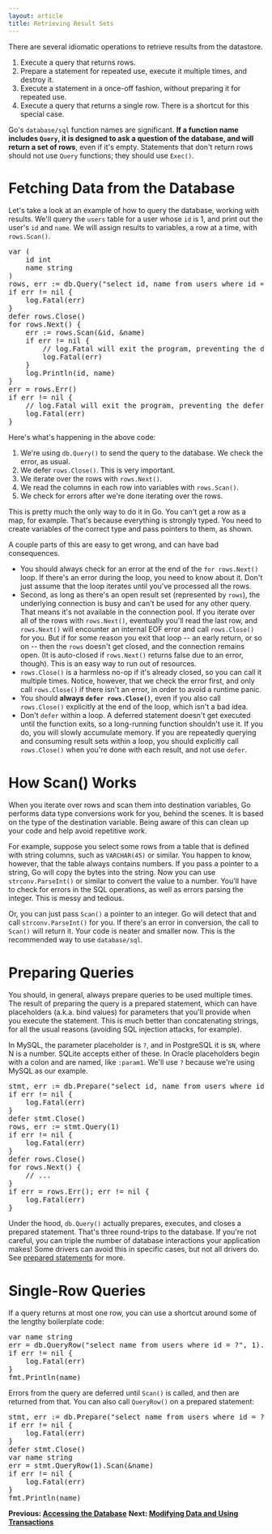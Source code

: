 ```yaml
---
layout: article
title: Retrieving Result Sets
---
```


There are several idiomatic operations to retrieve results from the datastore.

1. Execute a query that returns rows.
1. Prepare a statement for repeated use, execute it multiple times, and destroy it.
1. Execute a statement in a once-off fashion, without preparing it for repeated use.
1. Execute a query that returns a single row. There is a shortcut for this special case.

Go's `database/sql` function names are significant. **If a function name
includes `Query`, it is designed to ask a question of the database, and will
return a set of rows**, even if it's empty. Statements that don't return rows
should not use `Query` functions; they should use `Exec()`.

Fetching Data from the Database
===============================

Let's take a look at an example of how to query the database, working with
results. We'll query the `users` table for a user whose `id` is 1, and print out
the user's `id` and `name`.  We will assign results to variables, a row at a
time, with `rows.Scan()`.

<pre class="prettyprint lang-go">
var (
	id int
	name string
)
rows, err := db.Query("select id, name from users where id = ?", 1)
if err != nil {
	log.Fatal(err)
}
defer rows.Close()
for rows.Next() {
	err := rows.Scan(&amp;id, &amp;name)
	if err != nil {
		// log.Fatal will exit the program, preventing the deferred call to rows.Close()
		log.Fatal(err)
	}
	log.Println(id, name)
}
err = rows.Err()
if err != nil {
	// log.Fatal will exit the program, preventing the deferred call to rows.Close()
	log.Fatal(err)
}
</pre>

Here's what's happening in the above code:

1. We're using `db.Query()` to send the query to the database. We check the error, as usual.
2. We defer `rows.Close()`. This is very important.
3. We iterate over the rows with `rows.Next()`.
4. We read the columns in each row into variables with `rows.Scan()`.
5. We check for errors after we're done iterating over the rows.

This is pretty much the only way to do it in Go. You can't
get a row as a map, for example. That's because everything is strongly typed.
You need to create variables of the correct type and pass pointers to them, as
shown.

A couple parts of this are easy to get wrong, and can have bad consequences.

* You should always check for an error at the end of the `for rows.Next()`
  loop. If there's an error during the loop, you need to know about it. Don't
  just assume that the loop iterates until you've processed all the rows.
* Second, as long as there's an open result set (represented by `rows`), the
  underlying connection is busy and can't be used for any other query. That
  means it's not available in the connection pool. If you iterate over all of
  the rows with `rows.Next()`, eventually you'll read the last row, and
  `rows.Next()` will encounter an internal EOF error and call `rows.Close()` for
  you. But if for some reason you exit that loop -- an early return, or so on --
  then the `rows` doesn't get closed, and the connection remains open. (It is
  auto-closed if `rows.Next()` returns false due to an error, though). This is
  an easy way to run out of resources.
* `rows.Close()` is a harmless no-op if it's already closed, so you can call
  it multiple times. Notice, however, that we check the error first, and only
  call `rows.Close()` if there isn't an error, in order to avoid a runtime panic.
* You should **always `defer rows.Close()`**, even if you also call `rows.Close()`
  explicitly at the end of the loop, which isn't a bad idea. 
* Don't `defer` within a loop. A deferred statement doesn't get executed until
  the function exits, so a long-running function shouldn't use it. If you do,
  you will slowly accumulate memory. If you are repeatedly querying and
  consuming result sets within a loop, you should explicitly call `rows.Close()`
  when you're done with each result, and not use `defer`.

How Scan() Works
================

When you iterate over rows and scan them into destination variables, Go performs data
type conversions work for you, behind the scenes. It is based on the type of the
destination variable. Being aware of this can clean up your code and help avoid
repetitive work.

For example, suppose you select some rows from a table that is defined with
string columns, such as `VARCHAR(45)` or similar. You happen to know, however,
that the table always contains numbers. If you pass a pointer to a string, Go
will copy the bytes into the string. Now you can use `strconv.ParseInt()` or
similar to convert the value to a number. You'll have to check for errors in the
SQL operations, as well as errors parsing the integer. This is messy and
tedious.

Or, you can just pass `Scan()` a pointer to an integer. Go will detect that and
call `strconv.ParseInt()` for you. If there's an error in conversion, the call
to `Scan()` will return it. Your code is neater and smaller now. This is the
recommended way to use `database/sql`.

Preparing Queries
=================

You should, in general, always prepare queries to be used multiple times. The
result of preparing the query is a prepared statement, which can have
placeholders (a.k.a. bind values) for parameters that you'll provide when you
execute the statement.  This is much better than concatenating strings, for all
the usual reasons (avoiding SQL injection attacks, for example).

In MySQL, the parameter placeholder is `?`, and in PostgreSQL it is `$N`, where
N is a number. SQLite accepts either of these.  In Oracle placeholders begin with
a colon and are named, like `:param1`. We'll use `?` because we're using MySQL
as our example.

<pre class="prettyprint lang-go">
stmt, err := db.Prepare("select id, name from users where id = ?")
if err != nil {
	log.Fatal(err)
}
defer stmt.Close()
rows, err := stmt.Query(1)
if err != nil {
	log.Fatal(err)
}
defer rows.Close()
for rows.Next() {
	// ...
}
if err = rows.Err(); err != nil {
	log.Fatal(err)
}
</pre>

Under the hood, `db.Query()` actually prepares, executes, and closes a prepared
statement. That's three round-trips to the database. If you're not careful, you
can triple the number of database interactions your application makes! Some
drivers can avoid this in specific cases,
but not all drivers do. See [prepared statements](prepared.html) for more.

Single-Row Queries
==================

If a query returns at most one row, you can use a shortcut around some of the
lengthy boilerplate code:

<pre class="prettyprint lang-go">
var name string
err = db.QueryRow("select name from users where id = ?", 1).Scan(&amp;name)
if err != nil {
	log.Fatal(err)
}
fmt.Println(name)
</pre>

Errors from the query are deferred until `Scan()` is called, and then are
returned from that. You can also call `QueryRow()` on a prepared statement:

<pre class="prettyprint lang-go">
stmt, err := db.Prepare("select name from users where id = ?")
if err != nil {
	log.Fatal(err)
}
defer stmt.Close()
var name string
err = stmt.QueryRow(1).Scan(&amp;name)
if err != nil {
	log.Fatal(err)
}
fmt.Println(name)
</pre>

**Previous: [Accessing the Database](accessing.html)**
**Next: [Modifying Data and Using Transactions](modifying.html)**
